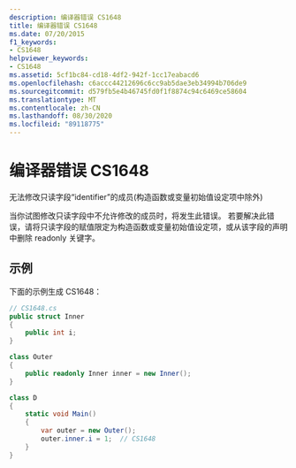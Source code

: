 ```yaml
---
description: 编译器错误 CS1648
title: 编译器错误 CS1648
ms.date: 07/20/2015
f1_keywords:
- CS1648
helpviewer_keywords:
- CS1648
ms.assetid: 5cf1bc84-cd18-4df2-942f-1cc17eabacd6
ms.openlocfilehash: c6accc44212696c6cc9ab5dae3eb34994b706de9
ms.sourcegitcommit: d579fb5e4b46745fd0f1f8874c94c6469ce58604
ms.translationtype: MT
ms.contentlocale: zh-CN
ms.lasthandoff: 08/30/2020
ms.locfileid: "89118775"
---
```

# <a name="compiler-error-cs1648"></a>编译器错误 CS1648

无法修改只读字段“identifier”的成员(构造函数或变量初始值设定项中除外)

 当你试图修改只读字段中不允许修改的成员时，将发生此错误。 若要解决此错误，请将只读字段的赋值限定为构造函数或变量初始值设定项，或从该字段的声明中删除 readonly 关键字。

## <a name="example"></a>示例

 下面的示例生成 CS1648：

```csharp
// CS1648.cs
public struct Inner
{
    public int i;
}

class Outer
{
    public readonly Inner inner = new Inner();
}

class D
{
    static void Main()
    {
        var outer = new Outer();
        outer.inner.i = 1;  // CS1648
    }
}
```
